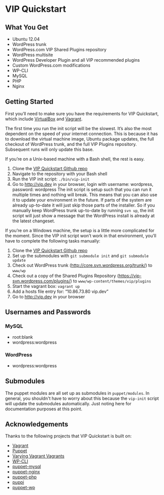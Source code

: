 # VIP Quickstart

## What You Get

*   Ubuntu 12.04
*   WordPress trunk
*   WordPress.com VIP Shared Plugins repository
*   WordPress multisite
*   WordPress Developer Plugin and all VIP recommended plugins
*   Custom WordPress.com modifications
*   WP-CLI
*   MySQL
*   PHP
*   Nginx

## Getting Started

First you’ll need to make sure you have the requirements for VIP Quickstart, which include [VirtualBox](https://www.virtualbox.org/wiki/Downloads) and [Vagrant](http://downloads.vagrantup.com/).

The first time you run the init script will be the slowest. It’s also the most dependent on the speed of your internet connection. This is because it has to download the virtual machine image, Ubuntu package updates, the full checkout of WordPress trunk, and the full VIP Plugins repository. Subsequent runs will only update this base.

If you’re on a Unix-based machine with a Bash shell, the rest is easy.

1.  Clone the [VIP Quickstart Github repo](https://github.com/Automattic/vip-quickstart)
2.  Navigate to the repository with your Bash shell
3.  Run the VIP init script: `./bin/vip-init`
4.  Go to http://vip.dev in your browser, login with username: wordpress, password: wordpress
The init script is setup such that you can run it multiple times and nothing will break. This means that you can also use it to update your environment in the future. If parts of the system are already up-to-date it will just skip those parts of the installer. So if you manually keep WordPress trunk up-to-date by running `svn up`, the init script will just show a message that the WordPress install is already at the latest changeset.

If you’re on a Windows machine, the setup is a little more complicated for the moment. Since the VIP init script won’t work in that environment, you’ll have to complete the following tasks manually:

1.  Clone the [VIP Quickstart Github repo](https://github.com/Automattic/vip-quickstart)
2.  Set up the submodules with `git submodule init` and `git submodule update`
3.  Check out WordPress trunk (http://core.svn.wordpress.org/trunk/) to `www/wp`
4.  Check out a copy of the Shared Plugins Repository (https://vip-svn.wordpress.com/plugins/) to `www/wp-content/themes/vip/plugins`
5.  Start the vagrant box: `vagrant up`
6.  Add a hosts file entry for: “10.86.73.80 vip.dev”
7.  Go to http://vip.dev in your browser

## Usernames and Passwords

### MySQL
* root:blank
* wordpress:wordpress

### WordPress
* wordpress:wordpress

## Submodules

The puppet modules are all set up as submodules in `puppet/modules`. In general, you shouldn't have to worry about this because the `vip-init` script will update the submodules automatically. Just noting here for documentation purposes at this point.

## Acknowledgements

Thanks to the following projects that VIP Quickstart is built on:

* [Vagrant](http://vagrantup.com/)
* [Puppet](http://puppetlabs.com/)
* [Varying Vagrant Vagrants](https://github.com/10up/varying-vagrant-vagrants)
* [WP-CLI](http://wp-cli.org)
* [puppet-mysql](https://github.com/example42/puppet-mysql)
* [puppet-nginx](https://github.com/example42/puppet-nginx)
* [puppet-php](https://github.com/jippi/puppet-php)
* [puppi](https://github.com/example42/puppi)
* [puppet-wp](https://github.com/rmccue/puppet-wp)
